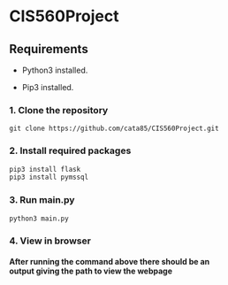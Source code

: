 # CIS560Project

## Requirements

* Python3 installed.

* Pip3 installed.

### 1. Clone the repository

`git clone https://github.com/cata85/CIS560Project.git`

### 2. Install required packages

```bash
pip3 install flask
pip3 install pymssql
```

### 3. Run main.py

`python3 main.py`

### 4. View in browser

#### After running the command above there should be an <br /> output giving the path to view the webpage
